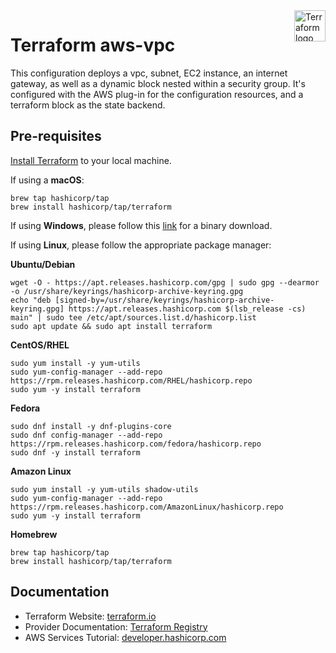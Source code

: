 <a href="https://terraform.io">
    <img src=".github/terraform_logo.svg" alt="Terraform logo" title="Terraform" align="right" height="50" />
</a>

# Terraform aws-vpc

This configuration deploys a vpc, subnet, EC2 instance, an internet gateway, as well as a dynamic block nested within a security group. It's configured with the AWS plug-in for the configuration resources, and a terraform block as the state backend.

## Pre-requisites

[Install Terraform]([url](https://developer.hashicorp.com/terraform/install)) to your local machine. 

If using a **macOS**:

```
brew tap hashicorp/tap
brew install hashicorp/tap/terraform
```

If using **Windows**, please follow this [link](https://developer.hashicorp.com/terraform/install) for a binary download. 

If using **Linux**, please follow the appropriate package manager:

**Ubuntu/Debian**
```
wget -O - https://apt.releases.hashicorp.com/gpg | sudo gpg --dearmor -o /usr/share/keyrings/hashicorp-archive-keyring.gpg
echo "deb [signed-by=/usr/share/keyrings/hashicorp-archive-keyring.gpg] https://apt.releases.hashicorp.com $(lsb_release -cs) main" | sudo tee /etc/apt/sources.list.d/hashicorp.list
sudo apt update && sudo apt install terraform
```

**CentOS/RHEL**
```
sudo yum install -y yum-utils
sudo yum-config-manager --add-repo https://rpm.releases.hashicorp.com/RHEL/hashicorp.repo
sudo yum -y install terraform
```

**Fedora**
```
sudo dnf install -y dnf-plugins-core
sudo dnf config-manager --add-repo https://rpm.releases.hashicorp.com/fedora/hashicorp.repo
sudo dnf -y install terraform
```

**Amazon Linux**
```
sudo yum install -y yum-utils shadow-utils
sudo yum-config-manager --add-repo https://rpm.releases.hashicorp.com/AmazonLinux/hashicorp.repo
sudo yum -y install terraform
```

**Homebrew**
```
brew tap hashicorp/tap
brew install hashicorp/tap/terraform
```

## Documentation

- Terraform Website: [terraform.io](https://terraform.io)
- Provider Documentation: [Terraform Registry](https://registry.terraform.io/providers/hashicorp/aws/latest)
- AWS Services Tutorial: [developer.hashicorp.com](https://developer.hashicorp.com/terraform/tutorials/aws)
